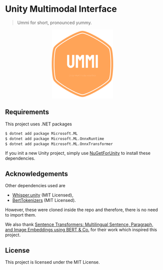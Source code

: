 # Unity Multimodal Interface
> Ummi for short, pronounced yummy.
<p align="center">
  <img src="./icon.png" alt="alt text" width="200"/>
</p>

## Requirements
This project uses .NET packages  
```bash
$ dotnet add package Microsoft.ML
$ dotnet add package Microsoft.ML.OnnxRuntime
$ dotnet add package Microsoft.ML.OnnxTransformer
```
If you init a new Unity project, simply use [NuGetForUnity](https://github.com/GlitchEnzo/NuGetForUnity) to install these dependencies. 

## Acknowledgements
Other dependencies used are 

- [Whisper.unity](https://github.com/Macoron/whisper.unity)
 (MIT Licensed), 
- [BertTokenizers](https://github.com/NMZivkovic/BertTokenizers) (MIT Licensed).

However, these were cloned inside the repo and therefore, there is no need to import them. 

We also thank [Sentence Transformers: Multilingual Sentence, Paragraph, and Image Embeddings using BERT & Co.](https://github.com/UKPLab/sentence-transformers) for their work which inspired this project. 

## License
This project is licensed under the MIT License.
